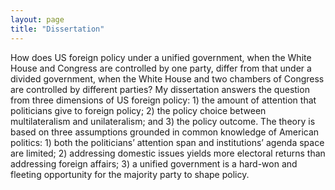 ```yaml
---
layout: page
title: "Dissertation"
---
```


How does US foreign policy under a unified government, when the White House and Congress are controlled by one party, differ from that under a divided government, when the White House and two chambers of Congress are controlled by different parties? My dissertation answers the question from three dimensions of US foreign policy: 1) the amount of attention that politicians give to foreign policy; 2) the policy choice between multilateralism and unilateralism; and 3) the policy outcome. The theory is based on three assumptions grounded in common knowledge of American politics: 1) both the politicians’ attention span and institutions’ agenda space are limited; 2) addressing domestic issues yields more electoral returns than addressing foreign affairs; 3) a unified government is a hard-won and fleeting opportunity for the majority party to shape policy. 
